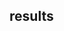 <!--
 * @Author: wayne
 * @LastEditors: wayne
 * @email: linzhihui@szarobots.com
 * @Date: 2022-05-26 16:26:36
 * @LastEditTime: 2022-05-26 16:26:44
 * @Description: 
-->
## results